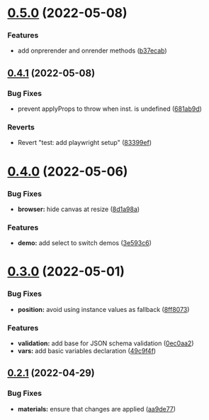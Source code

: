 # [0.5.0](https://github.com/zeropaper/foreseen/compare/v0.4.1...v0.5.0) (2022-05-08)


### Features

* add onprerender and onrender methods ([b37ecab](https://github.com/zeropaper/foreseen/commit/b37ecabd92b861c74bdeeda45cd2c54fc094a4cf))



## [0.4.1](https://github.com/zeropaper/foreseen/compare/v0.4.0...v0.4.1) (2022-05-08)


### Bug Fixes

* prevent applyProps to throw when inst. is undefined ([681ab9d](https://github.com/zeropaper/foreseen/commit/681ab9d14520e3d0e3e2b209aec393ed865c75b7))


### Reverts

* Revert "test: add playwright setup" ([83399ef](https://github.com/zeropaper/foreseen/commit/83399ef76081981e17c0e2353ecf35af864984f2))



# [0.4.0](https://github.com/zeropaper/foreseen/compare/v0.3.0...v0.4.0) (2022-05-06)


### Bug Fixes

* **browser:** hide canvas at resize ([8d1a98a](https://github.com/zeropaper/foreseen/commit/8d1a98a377b4d2d79e79250b8b04e3e8e72f35a5))


### Features

* **demo:** add select to switch demos ([3e593c6](https://github.com/zeropaper/foreseen/commit/3e593c697384897c5913dbaf7f4ed51a6db2c88a))



# [0.3.0](https://github.com/zeropaper/foreseen/compare/v0.2.1...v0.3.0) (2022-05-01)


### Bug Fixes

* **position:** avoid using instance values as fallback ([8ff8073](https://github.com/zeropaper/foreseen/commit/8ff807334ad31ac5474723729f1423064b7ea8a0))


### Features

* **validation:** add base for JSON schema validation ([0ec0aa2](https://github.com/zeropaper/foreseen/commit/0ec0aa2de4484aed85c223d6676bbdda0afaa523))
* **vars:** add basic variables declaration ([49c9f4f](https://github.com/zeropaper/foreseen/commit/49c9f4f81e1c45b33e9efcc34029576eb62bb80c))



## [0.2.1](https://github.com/zeropaper/foreseen/compare/v0.2.0...v0.2.1) (2022-04-29)


### Bug Fixes

* **materials:** ensure that changes are applied ([aa9de77](https://github.com/zeropaper/foreseen/commit/aa9de77171979b56fd21b48243bc9118f9bc03f5))




